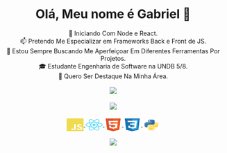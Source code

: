 <div align="center">
    <h1><strong>Olá, Meu nome é Gabriel 👋</strong></h1>
    <lo style="list-style-type: none;">
  <li> 🌱 Iniciando Com Node e React.
  <li> 📫 Pretendo Me Especializar em Frameworks Back e Front de JS.
  <li> 🔭 Estou Sempre Buscando Me Aperfeiçoar Em Diferentes Ferramentas Por Projetos.
  <li> 🎓 Estudante Engenharia de Software na UNDB 5/8.
  <li> 🌟 Quero Ser Destaque Na Minha Área.
    </ul>
    </div>
    <div align="center">
    <br>
    <a href="https://github.com/g1brielcoelho">
    <img height="180em" src="https://github-readme-stats.vercel.app/api?username=g1brielcoelho&show_icons=true&theme=dracula&include_all_commits=true&count_private=true"/>
      <br><br>
    <img height="180em" src="https://github-readme-stats.vercel.app/api/top-langs/?username=g1brielcoelho&layout=compact&langs_count=7&theme=dracula"/>
  </div>
  <div align="center" style="display: inline_block"><br>
    <img align="center" alt="Rafa-Js" height="30" width="40" src="https://raw.githubusercontent.com/devicons/devicon/master/icons/javascript/javascript-plain.svg">
    <img align="center" alt="Rafa-React" height="30" width="40" src="https://raw.githubusercontent.com/devicons/devicon/master/icons/react/react-original.svg">
    <img align="center" alt="Rafa-HTML" height="30" width="40" src="https://raw.githubusercontent.com/devicons/devicon/master/icons/html5/html5-original.svg">
    <img align="center" alt="Rafa-CSS" height="30" width="40" src="https://raw.githubusercontent.com/devicons/devicon/master/icons/css3/css3-original.svg">
    <img align="center" alt="Rafa-Python" height="30" width="40" src="https://raw.githubusercontent.com/devicons/devicon/master/icons/python/python-original.svg">
  </div>
  
  <div align="center">
    <br>
    <a href=https://www.instagram.com/g1briel_coelho/ target="_blank"><img src="https://img.shields.io/badge/-Instagram-%23E4405F?style=for-the-badge&logo=instagram&logoColor=white" target="_blank"></a>
  </div>
  
  <!--
  **Halowemwn/halowemwn** is a ✨ _special_ ✨ repository because its `README.md` (this file) appears on your GitHub profile.
  
  Here are some ideas to get you started:
  
  - 🔭 I’m currently working on ...
  - 🌱 I’m currently learning ...
  - 👯 I’m looking to collaborate on ...
  - 🤔 I’m looking for help with ...
  - 💬 Ask me about ...
  - 📫 How to reach me: ...
  - 😄 Pronouns: ...
  - ⚡ Fun fact: ...
  -->
  
  

<!--
**g1brielcoelho/g1brielcoelho** is a ✨ _special_ ✨ repository because its `README.md` (this file) appears on your GitHub profile.

Here are some ideas to get you started:

- 🔭 I’m currently working on ...
- 🌱 I’m currently learning ...
- 👯 I’m looking to collaborate on ...
- 🤔 I’m looking for help with ...
- 💬 Ask me about ...
- 📫 How to reach me: ...
- 😄 Pronouns: ...
- ⚡ Fun fact: ...
-->
